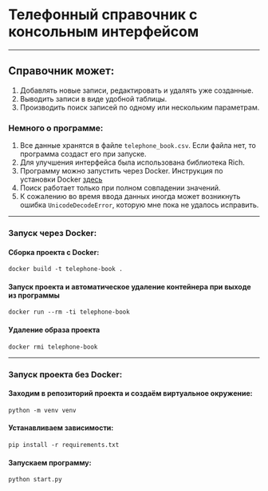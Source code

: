 # Телефонный справочник с консольным интерфейсом
___
## Справочник может:
1. Добавлять новые записи, редактировать и удалять уже созданные.
2. Выводить записи в виде удобной таблицы.
3. Производить поиск записей по одному или нескольким параметрам.

### Немного о программе:
1. Все данные хранятся в файле `telephone_book.csv`. Если файла нет, то программа создаст его при запуске.
2. Для улучшения интерфейса была использована библиотека Rich.
3. Программу можно запустить через Docker. Инструкция по установки Docker [здесь](https://docs.docker.com/get-docker/)
4. Поиск работает только при полном совпадении значений.
5. К сожалению во время ввода данных иногда может возникнуть ошибка ``UnicodeDecodeError``, которую мне пока не удалось исправить.
___
### Запуск через Docker:

#### Сборка проекта c Docker:
```shell
docker build -t telephone-book .
```

#### Запуск проекта и автоматическое удаление контейнера при выходе из программы
``` shell
docker run --rm -ti telephone-book
```

#### Удаление образа проекта
```shell
docker rmi telephone-book
```
___
### Запуск проекта без Docker:

#### Заходим в репозиторий проекта и создаём виртуальное окружение:
```shell
python -m venv venv
```
#### Устанавливаем зависимости:
```shell
pip install -r requirements.txt
```
#### Запускаем программу:
```shell
python start.py
```